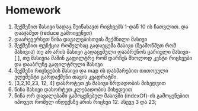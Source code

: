 # Homework

1. შექმენით მასივი სადაც შეინახავთ რიცხვებს 1-დან 10 ის ჩათვლით. და დააჯამეთ (reduce გამოიყენეთ)
2. დაარევერსეთ წინა დავალებისთვის შექმნილი მასივი
3. შექმენით ფუნქცია რომელსაც გადაეცემა მასივი (შეამოწმეთ რომ მასივია) თუ არ არის მასივი გადაცემული დააბრუნოს ცარიელი მასივი- [ ], თუ მასივია მაშინ გაფილტრე რომ დარჩეს მხოლოდ კენტი რიცხვები და დააბრუნე გაფილტრული მასივი
4. შექმენი რიცხვების მასივი და map ის დახმარებით თითოეული ელემენტი გარდაქმენი თავის კვადრატში.
5. [3,2,10,23, 12, 4] დასროტეთ ეს მასივი ზრდადობის მიხედვით
6. წინა მასივი დასორტეთ კლებადობის მიხედვით
7. წინა ორ დავალებაში გამოყენებულ მასივში (indexOf)-ის გამოყენებით იპოვეთ რომელ ინდექსზე არის რიცხვი 12. ასევე 3 და 23;
